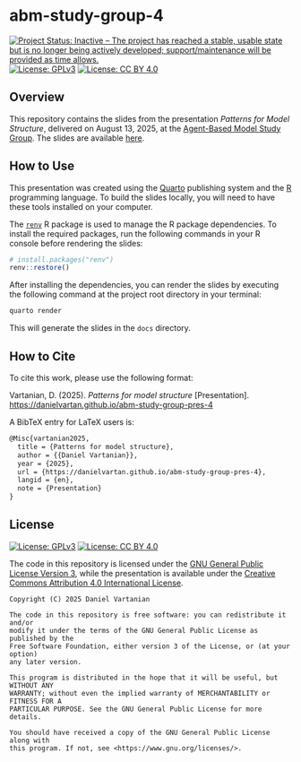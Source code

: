 # abm-study-group-4

<!-- badges: start -->
[![Project Status: Inactive – The project has reached a stable, usable state but is no longer being actively developed; support/maintenance will be provided as time allows.](https://www.repostatus.org/badges/latest/inactive.svg)](https://www.repostatus.org/#inactive)
[![License: GPLv3](https://img.shields.io/badge/license-GPLv3-bd0000.svg)](https://www.gnu.org/licenses/gpl-3.0)
[![License: CC BY 4.0](https://img.shields.io/badge/License-CC_BY_4.0-lightgrey.svg)](https://creativecommons.org/licenses/by/4.0/)
<!-- badges: end -->

## Overview

This repository contains the slides from the presentation _Patterns for Model Structure_, delivered on August 13, 2025, at the [Agent-Based Model Study Group](https://github.com/abmstudygroup). The slides are available [here](https://danielvartan.github.io/abm-study-group-pres-4/).

## How to Use

This presentation was created using the [Quarto](https://quarto.org/) publishing system and the [R](https://www.r-project.org/) programming language. To build the slides locally, you will need to have these tools installed on your computer.

The [`renv`](https://rstudio.github.io/renv/) R package is used to manage the R package dependencies. To install the required packages, run the following commands in your R console before rendering the slides:

```r
# install.packages("renv")
renv::restore()
```

After installing the dependencies, you can render the slides by executing the following command at the project root directory in your terminal:

```bash
quarto render
```

This will generate the slides in the `docs` directory.

## How to Cite

To cite this work, please use the following format:

Vartanian, D. (2025). *Patterns for model structure* \[Presentation\].
<https://danielvartan.github.io/abm-study-group-pres-4>

A BibTeX entry for LaTeX users is:

``` latex
@Misc{vartanian2025,
  title = {Patterns for model structure},
  author = {{Daniel Vartanian}},
  year = {2025},
  url = {https://danielvartan.github.io/abm-study-group-pres-4},
  langid = {en},
  note = {Presentation}
}
```

## License

[![License: GPLv3](https://img.shields.io/badge/license-GPLv3-bd0000.svg)](https://www.gnu.org/licenses/gpl-3.0)
[![License: CC BY 4.0](https://img.shields.io/badge/License-CC_BY_4.0-lightgrey.svg)](https://creativecommons.org/licenses/by/4.0/)

The code in this repository is licensed under the [GNU General Public License Version 3](https://www.gnu.org/licenses/gpl-3.0), while the presentation is available under the [Creative Commons Attribution 4.0 International License](https://creativecommons.org/licenses/by/4.0/).

``` text
Copyright (C) 2025 Daniel Vartanian

The code in this repository is free software: you can redistribute it and/or
modify it under the terms of the GNU General Public License as published by the
Free Software Foundation, either version 3 of the License, or (at your option)
any later version.

This program is distributed in the hope that it will be useful, but WITHOUT ANY
WARRANTY; without even the implied warranty of MERCHANTABILITY or FITNESS FOR A
PARTICULAR PURPOSE. See the GNU General Public License for more details.

You should have received a copy of the GNU General Public License along with
this program. If not, see <https://www.gnu.org/licenses/>.
```
